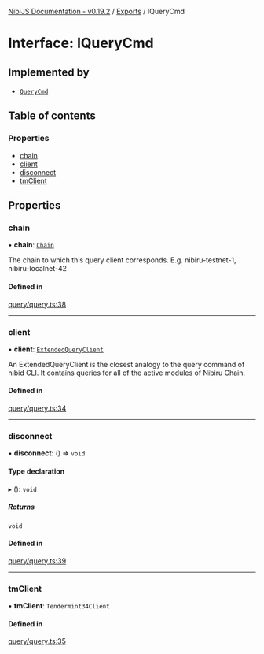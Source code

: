 [NibiJS Documentation - v0.19.2](../intro.md) / [Exports](../modules.md) / IQueryCmd

# Interface: IQueryCmd

## Implemented by

- [`QueryCmd`](../classes/QueryCmd.md)

## Table of contents

### Properties

- [chain](IQueryCmd.md#chain)
- [client](IQueryCmd.md#client)
- [disconnect](IQueryCmd.md#disconnect)
- [tmClient](IQueryCmd.md#tmclient)

## Properties

### chain

• **chain**: [`Chain`](Chain.md)

The chain to which this query client corresponds.
E.g. nibiru-testnet-1, nibiru-localnet-42

#### Defined in

[query/query.ts:38](https://github.com/NibiruChain/ts-sdk/blob/3ddfae4/packages/nibijs/src/query/query.ts#L38)

___

### client

• **client**: [`ExtendedQueryClient`](../modules.md#extendedqueryclient)

An ExtendedQueryClient is the closest analogy to the query command of nibid CLI.
It contains queries for all of the active modules of Nibiru Chain.

#### Defined in

[query/query.ts:34](https://github.com/NibiruChain/ts-sdk/blob/3ddfae4/packages/nibijs/src/query/query.ts#L34)

___

### disconnect

• **disconnect**: () => `void`

#### Type declaration

▸ (): `void`

##### Returns

`void`

#### Defined in

[query/query.ts:39](https://github.com/NibiruChain/ts-sdk/blob/3ddfae4/packages/nibijs/src/query/query.ts#L39)

___

### tmClient

• **tmClient**: `Tendermint34Client`

#### Defined in

[query/query.ts:35](https://github.com/NibiruChain/ts-sdk/blob/3ddfae4/packages/nibijs/src/query/query.ts#L35)
